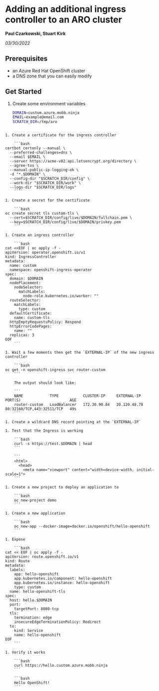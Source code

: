 # Adding an additional ingress controller to an ARO cluster

**Paul Czarkowski, Stuart Kirk**

*03/30/2022*

## Prerequisites

* an Azure Red Hat OpenShift cluster
* a DNS zone that you can easily modify

## Get Started

1. Create some environment variables

    ```bash
    DOMAIN=custom.azure.mobb.ninja
    EMAIL=example@email.com
    SCRATCH_DIR=/tmp/aro
```

1. Create a certificate for the ingress controller

    ```bash
certbot certonly --manual \
  --preferred-challenges=dns \
  --email $EMAIL \
  --server https://acme-v02.api.letsencrypt.org/directory \
  --agree-tos \
  --manual-public-ip-logging-ok \
  -d "*.$DOMAIN" \
  --config-dir "$SCRATCH_DIR/config" \
  --work-dir "$SCRATCH_DIR/work" \
  --logs-dir "$SCRATCH_DIR/logs"
    ````

1. Create a secret for the certificate

    ```bash
oc create secret tls custom-tls \
  --cert=$SCRATCH_DIR/config/live/$DOMAIN/fullchain.pem \
  --key=$SCRATCH_DIR/config/live/$DOMAIN/privkey.pem
    ```

1. Create an ingress controller

    ```bash
cat <<EOF | oc apply -f -
apiVersion: operator.openshift.io/v1
kind: IngressController
metadata:
  name: custom
  namespace: openshift-ingress-operator
spec:
  domain: $DOMAIN
  nodePlacement:
    nodeSelector:
      matchLabels:
        node-role.kubernetes.io/worker: ""
  routeSelector:
    matchLabels:
      type: custom
  defaultCertificate:
    name: custom-tls
  httpEmptyRequestsPolicy: Respond
  httpErrorCodePages:
    name: ""
  replicas: 3
EOF
    ```

1. Wait a few moments then get the `EXTERNAL-IP` of the new ingress controller

    ```bash
oc get -n openshift-ingress svc router-custom
    ```

    The output should look like:

    ```
    NAME            TYPE           CLUSTER-IP     EXTERNAL-IP    PORT(S)                      AGE
    router-custom   LoadBalancer   172.30.90.84   20.120.48.78   80:32160/TCP,443:32511/TCP   49s
    ```

1. Create a wildcard DNS record pointing at the `EXTERNAL-IP`

1. Test that the Ingress is working

    ```bash
    curl -s https://test.$DOMAIN | head
    ```

    ```
    <html>
      <head>
        <meta name="viewport" content="width=device-width, initial-scale=1">
    ```

1. Create a new project to deploy an application to

    ```bash
    oc new-project demo
    ```

1. Create a new application

    ```bash
    oc new-app --docker-image=docker.io/openshift/hello-openshift
    ```

1. Expose

    ```bash
cat << EOF | oc apply -f -
apiVersion: route.openshift.io/v1
kind: Route
metadata:
  labels:
    app: hello-openshift
    app.kubernetes.io/component: hello-openshift
    app.kubernetes.io/instance: hello-openshift
    type: custom
  name: hello-openshift-tls
spec:
  host: hello.$DOMAIN
  port:
    targetPort: 8080-tcp
  tls:
    termination: edge
    insecureEdgeTerminationPolicy: Redirect
  to:
    kind: Service
    name: hello-openshift
EOF
    ```

1. Verify it works

    ```bash
    curl https://hello.custom.azure.mobb.ninja
    ```

    ```bash
    Hello OpenShift!
    ```
